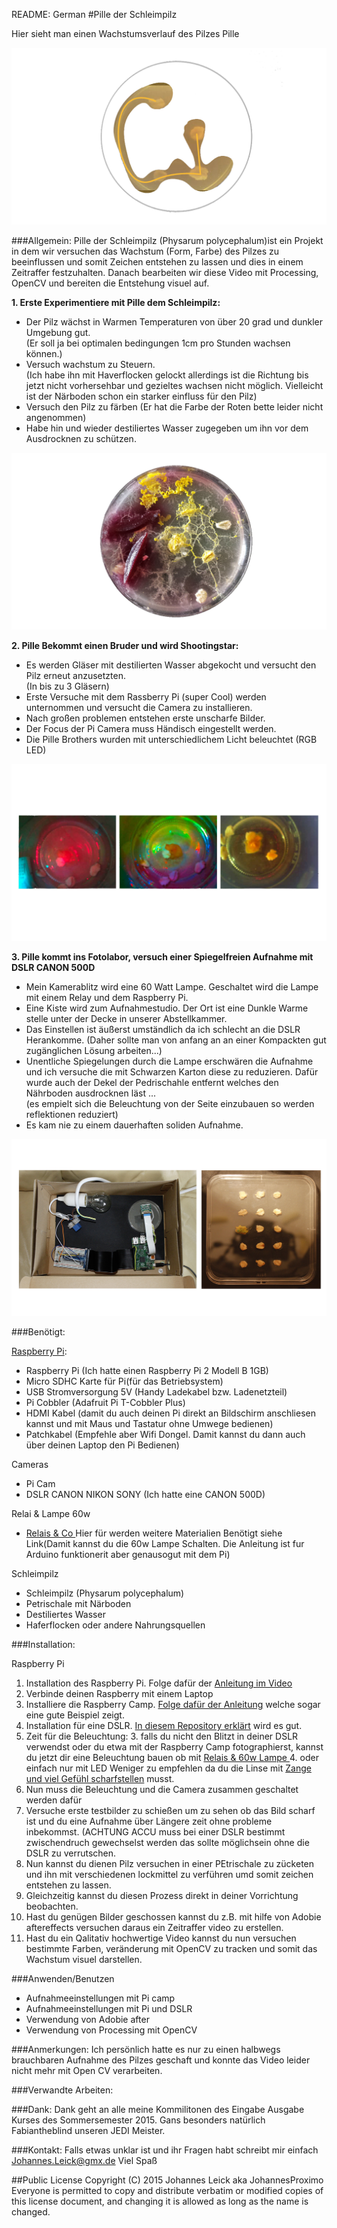README: German
#Pille der Schleimpilz

Hier sieht man einen Wachstumsverlauf des Pilzes Pille

![Pille G](Pictures/pille.jpg)

###Allgemein:
Pille der Schleimpilz (Physarum polycephalum)ist ein Projekt in dem wir versuchen das Wachstum (Form, Farbe) des Pilzes zu beeinflussen und somit Zeichen entstehen zu lassen und dies in einem Zeitraffer festzuhalten. Danach bearbeiten wir diese Video mit Processing, OpenCV und bereiten die Entstehung visuel auf.


**1. Erste Experimentiere mit Pille dem Schleimpilz:**
	
- Der Pilz wächst in Warmen Temperaturen von über 20 grad und dunkler Umgebung gut.  
(Er soll ja bei optimalen bedingungen 1cm pro Stunden wachsen können.)  
- Versuch wachstum zu Steuern.  
(Ich habe ihn mit Haverflocken gelockt allerdings ist die Richtung bis jetzt nicht vorhersehbar und gezieltes wachsen nicht möglich. Vielleicht ist der Närboden schon ein starker einfluss für den Pilz)
-  Versuch den Pilz zu färben
(Er hat die Farbe der Roten bette leider nicht angenommen)  
-  Habe hin und wieder destiliertes Wasser zugegeben um ihn vor dem Ausdrocknen zu schützen.

![Erste Versuche](Pictures/first_try.jpg)

**2. Pille Bekommt einen Bruder und wird Shootingstar:**

-  Es werden Gläser mit destilierten Wasser abgekocht und versucht den Pilz erneut anzusetzten.  
(In bis zu 3 Gläsern)
- Erste Versuche mit dem Rassberry Pi (super Cool) werden unternommen und versucht die Camera zu installieren.
- Nach großen problemen entstehen erste unscharfe Bilder.
- Der Focus der Pi Camera muss Händisch eingestellt werden.
- Die Pille Brothers wurden mit unterschiedlichem Licht beleuchtet (RGB LED)

![Erste Versuche](Pictures/pille-brothers.jpg)

**3. Pille kommt ins Fotolabor, versuch einer Spiegelfreien Aufnahme mit DSLR CANON 500D**

- Mein Kamerablitz wird eine 60 Watt Lampe. Geschaltet wird die Lampe mit einem Relay und dem Raspberry Pi.
- Eine Kiste wird zum Aufnahmestudio. Der Ort ist eine Dunkle Warme stelle unter der Decke in unserer Abstellkammer.
- Das Einstellen ist äußerst umständlich da ich schlecht an die DSLR Herankomme. (Daher sollte man von anfang an an einer Kompackten gut zugänglichen Lösung arbeiten...)
- Unentliche Spiegelungen durch die Lampe erschwären die Aufnahme und ich versuche die mit Schwarzen Karton diese zu reduzieren. Dafür wurde auch der Dekel der Pedrischahle entfernt welches den Nährboden ausdrocknen läst ...  
 (es empielt sich die Beleuchtung von der Seite einzubauen so werden reflektionen reduziert)
- Es kam nie zu einem dauerhaften soliden Aufnahme.

![Versuchsaufbau und Spiegelung](Pictures/Box-DSLR.jpg)

###Benötigt:

[Raspberry Pi](https://www.tinkersoup.de/raspberry-pi/):

-	Raspberry Pi (Ich hatte einen Raspberry Pi 2 Modell B 1GB)
-	Micro SDHC Karte für Pi(für das Betriebsystem)  
-	USB Stromversorgung 5V (Handy Ladekabel bzw. Ladenetzteil)
-	Pi Cobbler (Adafruit Pi T-Cobbler Plus)  
-	HDMI Kabel (damit du auch deinen Pi direkt an Bildschirm anschliesen kannst und mit Maus und Tastatur ohne Umwege bedienen)  
-	Patchkabel (Empfehle aber Wifi Dongel. Damit kannst du dann auch über deinen Laptop den Pi Bedienen)  

Cameras

-	Pi Cam
-	DSLR CANON NIKON SONY (Ich hatte eine CANON 500D)

Relai & Lampe 60w

-	[Relais & Co ](http://www.glacialwanderer.com/hobbyrobotics/?p=9) Hier für werden weitere Materialien Benötigt siehe Link(Damit kannst du die 60w Lampe Schalten. Die Anleitung ist fur Arduino funktionerit aber genausogut mit dem Pi)

Schleimpilz

-	Schleimpilz (Physarum polycephalum)
-	Petrischale mit Närboden
-	Destiliertes Wasser
-	Haferflocken oder andere Nahrungsquellen

###Installation:

Raspberry Pi

1. Installation des Raspberry Pi. Folge dafür der [Anleitung im Video](https://www.raspberrypi.org/help/noobs-setup/)
2. Verbinde deinen Raspberry mit einem Laptop
3. Installiere die Raspberry Camp. [Folge dafür der Anleitung](https://www.youtube.com/watch?t=65&v=8xWy3g2QAZ8) welche sogar eine gute Beispiel zeigt.  
4. Installation für eine DSLR. [In diesem Repository erklärt](https://github.com/topada/DSLR-Timelapse-gphoto-RPI) wird es gut.
2. Zeit für die Beleuchtung:
	3. falls du nicht den Blitzt in deiner DSLR verwendst oder du etwa mit der Raspberry Camp fotographierst, kannst du jetzt dir eine Beleuchtung bauen ob mit [Relais & 60w Lampe ](http://www.glacialwanderer.com/hobbyrobotics/?p=9) 
	4. oder einfach nur mit LED Weniger zu empfehlen da du die Linse mit [Zange und viel Gefühl scharfstellen](https://www.youtube.com/watch?v=u6VhRVH3Z6Y) musst.
3. Nun muss die Beleuchtung und die Camera zusammen geschaltet werden dafür 
4. Versuche erste testbilder zu schießen um zu sehen ob das Bild scharf ist und du eine Aufnahme über Längere zeit ohne probleme inbekommst. (ACHTUNG ACCU muss bei einer DSLR bestimmt zwischendruch gewechselst werden das sollte möglichsein ohne die DSLR zu verrutschen.
5. Nun kannst du dienen Pilz versuchen in einer PEtrischale zu zücketen und ihn mit verschiedenen lockmittel zu verführen umd somit zeichen entstehen zu lassen.
6. Gleichzeitig kannst du diesen Prozess direkt in deiner Vorrichtung beobachten.
7. Hast du genügen Bilder geschossen kannst du z.B. mit hilfe von Adobie aftereffects versuchen daraus ein Zeitraffer video zu erstellen.
8. Hast du ein Qalitativ hochwertige Video kannst du nun versuchen bestimmte Farben, veränderung mit OpenCV zu tracken und somit das Wachstum visuel darstellen.


###Anwenden/Benutzen

- Aufnahmeeinstellungen mit Pi camp
- Aufnahmeeinstellungen mit Pi und DSLR
- Verwendung von Adobie after
- Verwendung von Processing mit OpenCV

###Anmerkungen:
Ich persönlich hatte es nur zu einen halbwegs brauchbaren Aufnahme des Pilzes geschaft und konnte das Video leider nicht mehr mit Open CV verarbeiten.

###Verwandte Arbeiten:


###Dank:
Dank geht an alle meine Kommilitonen des Eingabe Ausgabe Kurses des Sommersemester 2015. Gans besonders natürlich Fabiantheblind unseren JEDI Meister.

###Kontakt:
Falls etwas unklar ist und ihr Fragen habt schreibt mir einfach Johannes.Leick@gmx.de
Viel Spaß

##Public License
Copyright (C) 2015 Johannes Leick aka JohannesProximo Everyone is permitted to copy and distribute verbatim or modified copies of this license document, and changing it is allowed as long as the name is changed.
